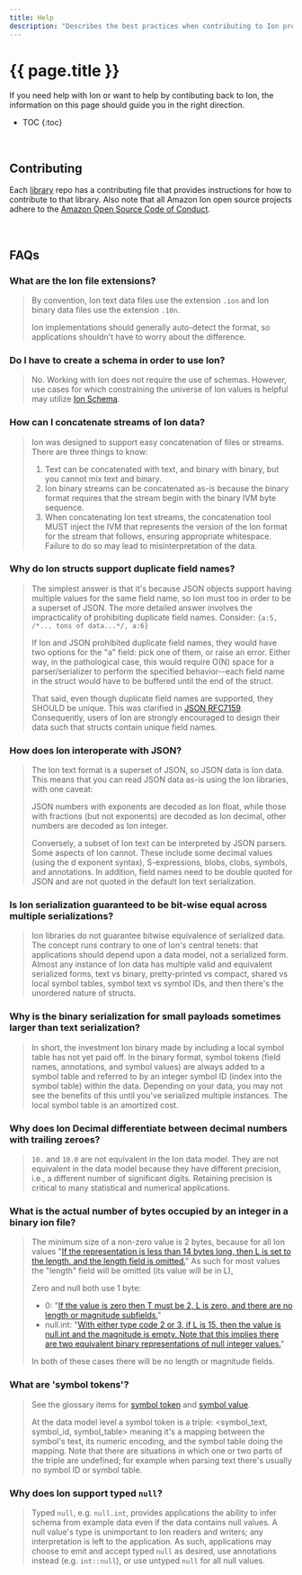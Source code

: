 ```yaml
---
title: Help
description: "Describes the best practices when contributing to Ion projects, how to contact the Ion Team, and answers Frequently Asked Questions (FAQs) about Amazon Ion."
---
```


# {{ page.title }}

If you need help with Ion or want to help by contibuting back to Ion, the information on this page should guide you in the right direction.

* TOC
{:toc}

<br/>

## Contributing

Each [library](libs.html) repo has a contributing file that provides instructions for how to contribute to that library. Also note that all Amazon Ion open source projects adhere to the [Amazon Open Source Code of Conduct](https://aws.github.io/code-of-conduct.html).

<br/>

## FAQs

### What are the Ion file extensions?

> By convention, Ion text data files use the extension `.ion` and Ion binary data files use the extension `.10n`.
> 
> Ion implementations should generally auto-detect the format, so applications shouldn't have to worry about the difference.

### Do I have to create a schema in order to use Ion?

> No.  Working with Ion does not require the use of schemas.  However, use cases for which constraining the universe of Ion values is helpful may utilize [Ion Schema](https://amazon-ion.github.io/ion-schema/).

### How can I concatenate streams of Ion data?

> Ion was designed to support easy concatenation of files or streams. There are three things to know:
> 
> 1. Text can be concatenated with text, and binary with binary, but you cannot mix text and binary.
> 1. Ion binary streams can be concatenated as-is because the binary format requires that the stream begin with the binary IVM byte sequence.
> 1. When concatenating Ion text streams, the concatenation tool MUST inject the IVM that represents the version of the Ion format for the stream that follows, ensuring appropriate whitespace. Failure to do so may lead to misinterpretation of the data.

### Why do Ion structs support duplicate field names?

> The simplest answer is that it's because JSON objects support having multiple values for the same field name, so Ion must too in order to be a superset of JSON. The more detailed answer involves the impracticality of prohibiting duplicate field names. Consider:
> ```{a:5, /*... tons of data...*/, a:6}```
>
> If Ion and JSON prohibited duplicate field names, they would have two options for the "a" field: pick one of them, or raise an error. Either way, in the pathological case, this would require O(N) space for a parser/serializer to perform the specified behavior--each field name in the struct would have to be buffered until the end of the struct.
> 
> That said, even though duplicate field names are supported, they SHOULD be unique. This was clarified in [JSON RFC7159](https://tools.ietf.org/html/rfc7159#section-4). Consequently, users of Ion are strongly encouraged to design their data such that structs contain unique field names.

### How does Ion interoperate with JSON?

> The Ion text format is a superset of JSON, so JSON data is Ion data. This means that you can read JSON data as-is using the Ion libraries, with one caveat:
>
> JSON numbers with exponents are decoded as Ion float, while those with fractions (but not exponents) are decoded as Ion decimal, other numbers are decoded as Ion integer. 
> 
> Conversely, a subset of Ion text can be interpreted by JSON parsers. Some aspects of Ion cannot. These include some decimal values (using the d exponent syntax), S-expressions, blobs, clobs, symbols, and annotations. In addition, field names need to be double quoted for JSON and are not quoted in the default Ion text serialization. 

### Is Ion serialization guaranteed to be bit-wise equal across multiple serializations?

> Ion libraries do not guarantee bitwise equivalence of serialized data. The concept runs contrary to one of Ion's central tenets: that applications should depend upon a data model, not a serialized form. Almost any instance of Ion data has multiple valid and equivalent serialized forms, text vs binary, pretty-printed vs compact, shared vs local symbol tables, symbol text vs symbol IDs, and then there's the unordered nature of structs.

### Why is the binary serialization for small payloads sometimes larger than text serialization?

> In short, the investment Ion binary made by including a local symbol table has not yet paid off. In the binary format, symbol tokens (field names, annotations, and symbol values) are always added to a symbol table and referred to by an integer symbol ID (index into the symbol table) within the data. Depending on your data, you may not see the benefits of this until you've serialized multiple instances. The local symbol table is an amortized cost.

### Why does Ion Decimal differentiate between decimal numbers with trailing zeroes?

> `10.` and `10.0` are not equivalent in the Ion data model. They are not equivalent in the data model because they have different precision, i.e., a different number of significant digits. Retaining precision is critical to many statistical and numerical applications.

### What is the actual number of bytes occupied by an integer in a binary ion file?

> The minimum size of a non-zero value is 2 bytes, because for all Ion values "[If the representation is less than 14 bytes long, then L is set to the length, and the length field is omitted.](docs/binary.html#typed-value-formats)" As such for most values the "length" field will be omitted (its value will be in L),
>
>Zero and null both use 1 byte:
>
> * 0: "[If the value is zero then T must be 2, L is zero, and there are no length or magnitude subfields.](docs/binary.html#2-and-3-int)"
> * null.int: "[With either type code 2 or 3, if L is 15, then the value is null.int and the magnitude is empty. Note that this implies there are two equivalent binary representations of null integer values.](docs/binary.html#2-and-3-int)"
>
> In both of these cases there will be no length or magnitude fields.

### What are 'symbol tokens'?

> See the glossary items for [symbol token](docs/glossary.html#symbol-token) and [symbol value](docs/glossary.html#symbol-value).
>
> At the data model level a symbol token is a triple: <symbol_text, symbol_id, symbol_table> meaning it's a mapping between the symbol's text, its numeric encoding, and the symbol table doing the mapping. Note that there are situations in which one or two parts of the triple are undefined; for example when parsing text there's usually no symbol ID or symbol table.

### Why does Ion support typed `null`?

> Typed `null`, e.g. `null.int`, provides applications the ability to infer schema from example data even if the data contains null values. A null value's type is unimportant to Ion readers and writers; any interpretation is left to the application. As such, applications may choose to emit and accept typed `null` as desired, use annotations instead (e.g. `int::null`), or use untyped `null` for all null values.

